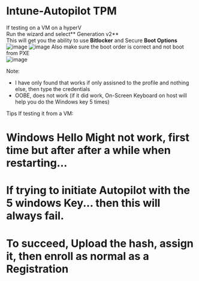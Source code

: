 # Intune-Autopilot TPM <br/>

If testing on a VM on a hyperV <br/>
Run the wizard and select** Generation v2** <br/>
This will get you the ability to use **Bitlocker** and Secure **Boot Options**
![image](https://user-images.githubusercontent.com/44326428/134090119-0c6ca7f0-67d2-45f9-8b2c-698117596b48.png)
![image](https://user-images.githubusercontent.com/44326428/134090243-e5362486-df26-486e-90f3-0e42baf9c3e9.png)
Also make sure the boot order is correct and not boot from PXE <br/>
![image](https://user-images.githubusercontent.com/44326428/134090308-26dfc10f-8d9c-4ecc-9f37-a23201cd6d88.png)


Note: <br/>
- I have only found that works if only assisned to the profile and nothing else, then type the credentials    <br/>
- OOBE, does not work (if it did work, On-Screen Keyboard on host will help you do the Windows key 5 times)   <br/>





Tips If testing it from a VM:
# Windows Hello Might not work, first time but after after a while when restarting...
# If trying to initiate Autopilot with the 5 windows Key... then this will always fail.
# To succeed, Upload the hash, assign it, then enroll as normal as a Registration



